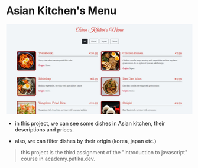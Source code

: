 # Asian Kitchen's Menu

![Asian Kitchen's Menu](AsianKitchen.jpg)

- in this project, we can see some dishes in Asian kitchen, their descriptions and prices.

- also, we can filter dishes by their origin (korea, japan etc.)

> this project is the third assignment of the "introduction to javascript" course in academy.patika.dev.